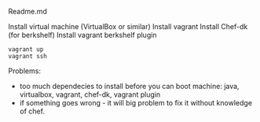 Readme.md

Install virtual machine (VirtualBox or similar)
Install vagrant
Install Chef-dk (for berkshelf)
Install vagrant berkshelf plugin

```
vagrant up
vagrant ssh
```

Problems:

 - too much dependecies to install before you can boot machine: java, virtualbox, vagrant, chef-dk, vagrant plugin
 - if something goes wrong - it will big problem to fix it without knowledge of chef.
